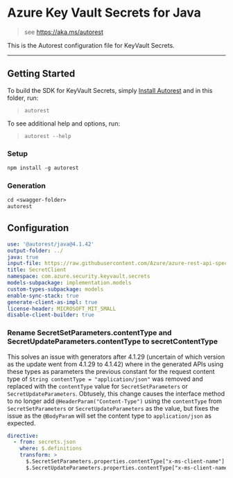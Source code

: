# Azure Key Vault Secrets for Java

> see https://aka.ms/autorest

This is the Autorest configuration file for KeyVault Secrets.

---
## Getting Started
To build the SDK for KeyVault Secrets, simply [Install Autorest](https://aka.ms/autorest) and
in this folder, run:

> `autorest`

To see additional help and options, run:

> `autorest --help`

### Setup
```ps
npm install -g autorest
```

### Generation

```ps
cd <swagger-folder>
autorest
```

## Configuration

```yaml
use: '@autorest/java@4.1.42'
output-folder: ../
java: true
input-file: https://raw.githubusercontent.com/Azure/azure-rest-api-specs/8af9817c15d688c941cda106758045b5deb9a069/specification/keyvault/data-plane/Microsoft.KeyVault/preview/7.6-preview.1/secrets.json
title: SecretClient
namespace: com.azure.security.keyvault.secrets
models-subpackage: implementation.models
custom-types-subpackage: models
enable-sync-stack: true
generate-client-as-impl: true
license-header: MICROSOFT_MIT_SMALL
disable-client-builder: true
```

### Rename SecretSetParameters.contentType and SecretUpdateParameters.contentType to secretContentType

This solves an issue with generators after 4.1.29 (uncertain of which version as the update went from 4.1.29 to 4.1.42)
where in the generated APIs using these types as parameters the previous constant for the request content type of
`String contentType = "application/json"` was removed and replaced with the `contentType` value for `SecretSetParameters`
or `SecretUpdateParameters`. Obtusely, this change causes the interface method to no longer add `@HeaderParam("Content-Type")`
using the `contentType` from `SecretSetParameters` or `SecretUpdateParameters` as the value, but fixes the issue as the
`@BodyParam` will set the content type to `application/json` as expected.

```yaml
directive:
  - from: secrets.json
    where: $.definitions
    transform: >
      $.SecretSetParameters.properties.contentType["x-ms-client-name"] = "secretContentType";
      $.SecretUpdateParameters.properties.contentType["x-ms-client-name"] = "secretContentType";
```

